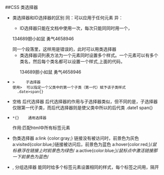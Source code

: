 ##CSS 类选择器
- 类选择器和ID选择器的区别
  同：可以应用于任何元素
  异：
    - ID选择器只能在文档中使用一次，每次只能同同时用一个，
    <p>134689<span id="stress">胆小如鼠</span>
    <span id="stress">勇气</span>4658946</P> 同一个段落里，这样用是错误的，此时可以用类选择器

    - 类选择器词列表方法为一个元素同时设置多个样式。一个元素可以有多个类名，然后每个类名都可以设置一个样式,上面的代码，<p>134689<span class="stress">胆小如鼠</span>
    <span class="stress">勇气</span>4658946</P>

-     >     子选择器
      使用>  可以指定一个父类中的第一个子类（第一代）赋予该子类样式
        .date>span{}

-   空格      后代选择器
   后代选择器的作用与子选择器类似，但不同的是，子选择器仅限第一代子类，而后代选择器则是使父类中所以的后代类
   .date1  span{}

-     *{}    通用选择器
  作用:匹配html中所有标签元素

- 伪类选择器
    a:link {color:gray;} 链接没有被访问时，前景色为灰色
	  a:visited{color:blue;}链接被访问后，前景色为蓝色
		a:hover{color:red;}/*鼠标悬浮在链接上时前景色为绿色*/
		a:active{color:blue;}/*鼠标点中激活链接那一下前景色为蓝色*/

-    ,       分组选择器
  能同时给多个标签元素设置相同的样式，每个标签之间用，隔开